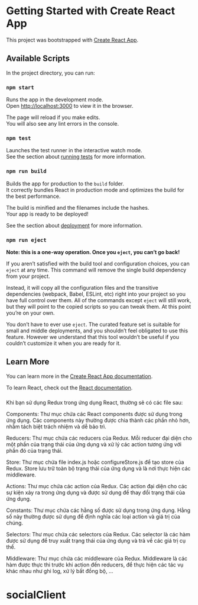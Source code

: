 # Getting Started with Create React App

This project was bootstrapped with [Create React App](https://github.com/facebook/create-react-app).

## Available Scripts

In the project directory, you can run:

### `npm start`

Runs the app in the development mode.\
Open [http://localhost:3000](http://localhost:3000) to view it in the browser.

The page will reload if you make edits.\
You will also see any lint errors in the console.

### `npm test`

Launches the test runner in the interactive watch mode.\
See the section about [running tests](https://facebook.github.io/create-react-app/docs/running-tests) for more information.

### `npm run build`

Builds the app for production to the `build` folder.\
It correctly bundles React in production mode and optimizes the build for the best performance.

The build is minified and the filenames include the hashes.\
Your app is ready to be deployed!

See the section about [deployment](https://facebook.github.io/create-react-app/docs/deployment) for more information.

### `npm run eject`

**Note: this is a one-way operation. Once you `eject`, you can’t go back!**

If you aren’t satisfied with the build tool and configuration choices, you can `eject` at any time. This command will remove the single build dependency from your project.

Instead, it will copy all the configuration files and the transitive dependencies (webpack, Babel, ESLint, etc) right into your project so you have full control over them. All of the commands except `eject` will still work, but they will point to the copied scripts so you can tweak them. At this point you’re on your own.

You don’t have to ever use `eject`. The curated feature set is suitable for small and middle deployments, and you shouldn’t feel obligated to use this feature. However we understand that this tool wouldn’t be useful if you couldn’t customize it when you are ready for it.

## Learn More

You can learn more in the [Create React App documentation](https://facebook.github.io/create-react-app/docs/getting-started).

To learn React, check out the [React documentation](https://reactjs.org/).

###

Khi bạn sử dụng Redux trong ứng dụng React, thường sẽ có các file sau:

Components: Thư mục chứa các React components được sử dụng trong ứng dụng. Các components này thường được chia thành các phần nhỏ hơn, nhằm tách biệt trách nhiệm và dễ bảo trì.

Reducers: Thư mục chứa các reducers của Redux. Mỗi reducer đại diện cho một phần của trạng thái của ứng dụng và xử lý các action tương ứng với phần đó của trạng thái.

Store: Thư mục chứa file index.js hoặc configureStore.js để tạo store của Redux. Store lưu trữ toàn bộ trạng thái của ứng dụng và là nơi thực hiện các middleware.

Actions: Thư mục chứa các action của Redux. Các action đại diện cho các sự kiện xảy ra trong ứng dụng và được sử dụng để thay đổi trạng thái của ứng dụng.

Constants: Thư mục chứa các hằng số được sử dụng trong ứng dụng. Hằng số này thường được sử dụng để định nghĩa các loại action và giá trị của chúng.

Selectors: Thư mục chứa các selectors của Redux. Các selector là các hàm được sử dụng để truy xuất trạng thái của ứng dụng và trả về các giá trị cụ thể.

Middleware: Thư mục chứa các middleware của Redux. Middleware là các hàm được thực thi trước khi action đến reducers, để thực hiện các tác vụ khác nhau như ghi log, xử lý bất đồng bộ, ...

# socialClient
